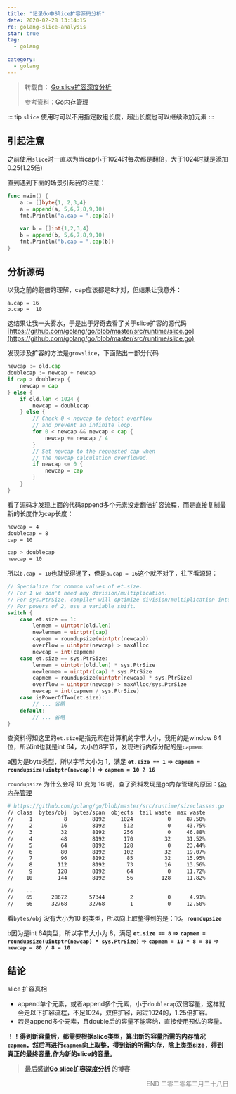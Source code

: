 ```yaml
---
title: "记录Go中Slice扩容源码分析"
date: 2020-02-28 13:14:15
re: golang-slice-analysis
star: true
tag:
  - golang
  
category:
  - golang
---
```


> 转载自： [Go slice扩容深度分析](https://juejin.im/post/5ca4239ef265da30807fea48)
>
> 参考资料：[Go内存管理](https://studygolang.com/articles/15786)

::: tip
`slice` 使用时可以不用指定数组长度，超出长度也可以继续添加元素
:::

## 引起注意

之前使用`slice`时一直以为当cap小于1024时每次都是翻倍，大于1024时就是添加 0.25(1.25倍)

直到遇到下面的场景引起我的注意：

```go
func main() {
    a := []byte{1, 2,3,4}
    a = append(a, 5,6,7,8,9,10)
    fmt.Println("a.cap = ",cap(a))

    var b = []int{1,2,3,4}
    b = append(b, 5,6,7,8,9,10)
    fmt.Println("b.cap = ",cap(b))
}
```

## 分析源码

以我之前的翻倍的理解，cap应该都是8才对，但结果让我意外：

```
a.cap = 16
b.cap =  10
```

这结果让我一头雾水，于是出于好奇去看了关于slice扩容的源代码[https://github.com/golang/go/blob/master/src/runtime/slice.go](https://github.com/golang/go/blob/master/src/runtime/slice.go)

发现涉及扩容的方法是`growslice`，下面贴出一部分代码

```go
newcap := old.cap
doublecap := newcap + newcap
if cap > doublecap {
    newcap = cap
} else {
    if old.len < 1024 {
        newcap = doublecap
    } else {
        // Check 0 < newcap to detect overflow
        // and prevent an infinite loop.
        for 0 < newcap && newcap < cap {
            newcap += newcap / 4
        }
        // Set newcap to the requested cap when
        // the newcap calculation overflowed.
        if newcap <= 0 {
            newcap = cap
        }
    }
}
```

看了源码才发现上面的代码append多个元素没走翻倍扩容流程，而是直接复制最新的长度作为cap长度：

```bash
newcap = 4
doublecap = 8
cap = 10

cap > doublecap
newcap = 10
```

所以`b.cap = 10`也就说得通了，但是`a.cap = 16`这个就不对了，往下看源码：

```go
// Specialize for common values of et.size.
// For 1 we don't need any division/multiplication.
// For sys.PtrSize, compiler will optimize division/multiplication into a shift by a constant.
// For powers of 2, use a variable shift.
switch {
    case et.size == 1:
		lenmem = uintptr(old.len)
		newlenmem = uintptr(cap)
		capmem = roundupsize(uintptr(newcap))
		overflow = uintptr(newcap) > maxAlloc
		newcap = int(capmem)
	case et.size == sys.PtrSize:
		lenmem = uintptr(old.len) * sys.PtrSize
		newlenmem = uintptr(cap) * sys.PtrSize
		capmem = roundupsize(uintptr(newcap) * sys.PtrSize)
		overflow = uintptr(newcap) > maxAlloc/sys.PtrSize
		newcap = int(capmem / sys.PtrSize)
	case isPowerOfTwo(et.size):
		// ... 省略
	default:
		// ... 省略
}
```

查资料得知这里的`et.size`是指元素在计算机的字节大小，我用的是window 64位，所以int也就是int 64，大小位8字节，发现进行内存分配的是`capmem`:

a因为是byte类型，所以字节大小为 1，满足 **`et.size == 1`**   =>  **`capmem = roundupsize(uintptr(newcap))`**  =>  **`capmem = 10 ? 16`**

`roundupsize` 为什么会将 10 变为 16 呢，查了资料发现是go内存管理的原因：[Go内存管理](https://studygolang.com/articles/15786) 

```bash
# https://github.com/golang/go/blob/master/src/runtime/sizeclasses.go
// class  bytes/obj  bytes/span  objects  tail waste  max waste
//     1          8        8192     1024           0     87.50%
//     2         16        8192      512           0     43.75%
//     3         32        8192      256           0     46.88%
//     4         48        8192      170          32     31.52%
//     5         64        8192      128           0     23.44%
//     6         80        8192      102          32     19.07%
//     7         96        8192       85          32     15.95%
//     8        112        8192       73          16     13.56%
//     9        128        8192       64           0     11.72%
//    10        144        8192       56         128     11.82%

//    ...
//    65      28672       57344        2           0      4.91%
//    66      32768       32768        1           0     12.50%
```

看`bytes/obj` 没有大小为10 的类型，所以向上取整得到的是：16。**`roundupsize`**

b因为是int 64类型，所以字节大小为 8，满足 **`et.size == 8`**  =>  **`capmem = roundupsize(uintptr(newcap) * sys.PtrSize)`**  =>  **`capmem = 10 * 8 = 80`**  =>  **`newcap = 80 / 8 = 10`**

## 结论

slice 扩容真相

- append单个元素，或者append多个元素，小于`doublecap`双倍容量，这样就会走以下扩容流程，不足1024，双倍扩容，超过1024的，1.25倍扩容。
- 若是append多个元素，且double后的容量不能容纳，直接使用预估的容量。

**！！得到新容量后，都需要根据slice类型，算出新的容量所需的内存情况`capmem`，然后再进行`capmem`向上取整，得到新的所需内存，除上类型size，得到真正的最终容量,作为新的slice的容量。**

> **最后感谢[Go slice扩容深度分析](https://juejin.im/post/5ca4239ef265da30807fea48) 的博客**



<p align="right" style="color: gray">END	二零二零年二月二十八日</p>